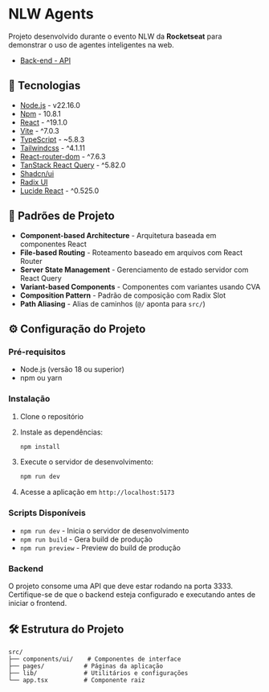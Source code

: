 # NLW Agents

Projeto desenvolvido durante o evento NLW da **Rocketseat** para demonstrar o uso de agentes inteligentes na web.

- [Back-end - API](https://github.com/leticea/nlw-agents-nodejs)

## 🚀 Tecnologias

- [Node.js](https://nodejs.org/en/) - v22.16.0
- [Npm](https://www.npmjs.com/) - 10.8.1
- [React](https://react.dev/) - ^19.1.0
- [Vite](https://vitejs.dev/guide/) - ^7.0.3
- [TypeScript](https://www.typescriptlang.org/) - ~5.8.3
- [Tailwindcss](https://tailwindcss.com/) - ^4.1.11
- [React-router-dom](https://reactrouter.com/) - ^7.6.3
- [TanStack React Query](https://tanstack.com/query/latest) - ^5.82.0
- [Shadcn/ui](https://ui.shadcn.com/)
- [Radix UI](https://www.radix-ui.com/)
- [Lucide React](https://lucide.dev/guide/packages/lucide-react) - ^0.525.0

## 📂 Padrões de Projeto

- **Component-based Architecture** - Arquitetura baseada em componentes React
- **File-based Routing** - Roteamento baseado em arquivos com React Router
- **Server State Management** - Gerenciamento de estado servidor com React Query
- **Variant-based Components** - Componentes com variantes usando CVA
- **Composition Pattern** - Padrão de composição com Radix Slot
- **Path Aliasing** - Alias de caminhos (`@/` aponta para `src/`)

## ⚙️ Configuração do Projeto

### Pré-requisitos

- Node.js (versão 18 ou superior)
- npm ou yarn

### Instalação

1. Clone o repositório
2. Instale as dependências:

   ```bash
   npm install
   ```

3. Execute o servidor de desenvolvimento:

   ```bash
   npm run dev
   ```

4. Acesse a aplicação em `http://localhost:5173`

### Scripts Disponíveis

- `npm run dev` - Inicia o servidor de desenvolvimento
- `npm run build` - Gera build de produção
- `npm run preview` - Preview do build de produção

### Backend

O projeto consome uma API que deve estar rodando na porta 3333. Certifique-se de que o backend esteja configurado e executando antes de iniciar o frontend.

## 🛠️ Estrutura do Projeto

```
src/
├── components/ui/    # Componentes de interface
├── pages/           # Páginas da aplicação
├── lib/             # Utilitários e configurações
└── app.tsx          # Componente raiz
```
